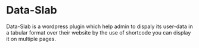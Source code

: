 # Data-Slab
Data-Slab is a wordpress plugin which help admin to dispaly its user-data in a tabular format over their website by the use of shortcode you can display it on multiple pages.
